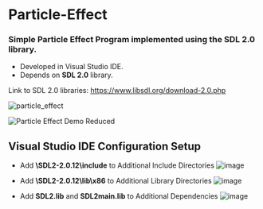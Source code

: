 # Particle-Effect
### Simple Particle Effect Program implemented using the SDL 2.0 library.
- Developed in Visual Studio IDE.
- Depends on **SDL 2.0** library.

Link to SDL 2.0 libraries: https://www.libsdl.org/download-2.0.php

![particle_effect](https://user-images.githubusercontent.com/53728084/83910428-c04c2400-a727-11ea-9727-dc7991862af2.png)

![Particle Effect Demo Reduced](https://user-images.githubusercontent.com/53728084/87866361-11ae1c80-c93e-11ea-9210-795c9d7ac26c.gif)

## Visual Studio IDE Configuration Setup

- Add **\SDL2-2.0.12\include** to Additional Include Directories
![image](https://user-images.githubusercontent.com/53728084/85215006-c3eac800-b32f-11ea-9662-e88283d5afb1.png)

- Add **\SDL2-2.0.12\lib\x86** to Additional Library Directories
![image](https://user-images.githubusercontent.com/53728084/85215037-1fb55100-b330-11ea-940c-7d02ee367482.png)

- Add **SDL2.lib** and **SDL2main.lib** to Additional Dependencies
![image](https://user-images.githubusercontent.com/53728084/85215062-71f67200-b330-11ea-8c5b-de00a3669459.png)
